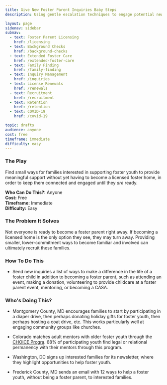 ```yaml
---
title: Give New Foster Parent Inquiries Baby Steps
description: Using gentle escalation techniques to engage potential new foster families in smaller ways to engage can ultimately help recruit them to become foster families.

layout: page
sidenav: sidebar
subnav:
  - text: Foster Parent Licensing
    href: /licensing
  - text: Background Checks
    href: /background-checks
  - text: Extended Foster Care
    href: /extended-foster-care
  - text: Family Finding
    href: /family-finding
  - text: Inquiry Management
    href: /inquiries
  - text: License Renewals
    href: /renewals
  - text: Recruitment
    href: /recruitment
  - text: Retention
    href: /retention
  - text: COVID-19
    href: /covid-19

topic: drafts
audience: anyone
cost: free
timeframe: immediate
difficulty: easy
---
```



### The Play

Find small ways for families interested in supporting foster youth to provide meaningful support without yet having to become a licensed foster home, in order to keep them connected and engaged until they _are_ ready.

**Who Can Do This?:**
Anyone<br />
**Cost:**
Free<br />
**Timeframe:**
Immediate<br />
**Difficulty:**
Easy<br />

### The Problem It Solves

Not everyone is ready to become a foster parent right away. If becoming a licensed home is the only option they see, they may turn away. Providing smaller, lower-commitment ways to become familiar and involved can ultimately recruit these families.

### How To Do This

* Send new inquiries a list of ways to make a difference in the life of a foster child in addition to becoming a foster parent, such as attending an event, making a donation, volunteering to provide childcare at a foster parent event, mentoring, or becoming a CASA.

### Who's Doing This?

* Montgomery County, MD encourages families to start by participating in a diaper drive, then perhaps donating holiday gifts for foster youth, then perhaps hosting a coat drive, etc. This works particularly well at engaging community groups like churches.

* Colorado matches adult mentors with older foster youth through the [CHOICE Progra](https://www.raisethefuture.org/mentoring). 68% of participating youth find legal or relational permanency with their mentors through this program.

* Washington, DC signs up interested families for its newsletter, where they highlight opportunities to help foster youth.

* Frederick County, MD sends an email with 12 ways to help a foster youth, without being a foster parent, to interested families.